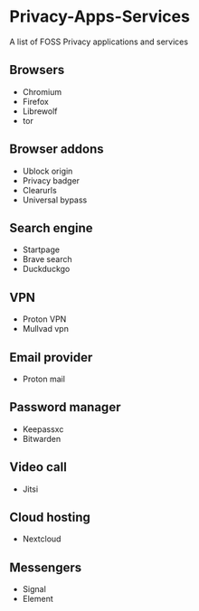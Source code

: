 # Privacy-Apps-Services
A list of FOSS Privacy applications and services

## Browsers

* Chromium
* Firefox
* Librewolf
* tor

## Browser addons


* Ublock origin 
* Privacy badger
* Clearurls
* Universal bypass

## Search engine

* Startpage
* Brave search 
* Duckduckgo


## VPN
* Proton VPN 
* Mullvad vpn

## Email provider

* Proton mail

## Password manager

* Keepassxc
* Bitwarden

## Video call

* Jitsi

## Cloud hosting

* Nextcloud 

## Messengers

* Signal
* Element


